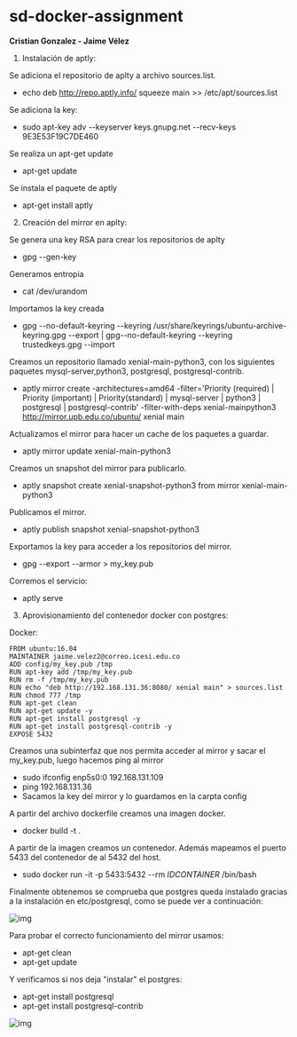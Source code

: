 # sd-docker-assignment
**Cristian Gonzalez - Jaime Vélez**

1. Instalación de aptly:

Se adiciona el repositorio de aplty a archivo sources.list.
* echo deb http://repo.aptly.info/ squeeze main >> /etc/apt/sources.list

Se adiciona la key:
* sudo apt-key adv --keyserver keys.gnupg.net --recv-keys 9E3E53F19C7DE460


Se realiza un apt-get update
* apt-get update

Se instala el paquete de aptly
* apt-get install aptly

2. Creación del mirror en aplty:

Se genera una key RSA para crear los repositorios de aplty
* gpg --gen-key

Generamos entropia
* cat /dev/urandom

Importamos la key creada
* gpg --no-default-keyring --keyring /usr/share/keyrings/ubuntu-archive-keyring.gpg --export | gpg--no-default-keyring --keyring trustedkeys.gpg --import

Creamos un repositorio llamado xenial-main-python3, con los siguientes paquetes mysql-server,python3, postgresql, postgresql-contrib.
* aptly mirror create -architectures=amd64 -filter='Priority (required) | Priority (important) | Priority(standard) | mysql-server | python3 | postgresql | postgresql-contrib' -filter-with-deps xenial-mainpython3 http://mirror.upb.edu.co/ubuntu/ xenial main

Actualizamos el mirror para hacer un cache de los paquetes a guardar.
* aptly mirror update xenial-main-python3

Creamos un snapshot del mirror para publicarlo.
* aptly snapshot create xenial-snapshot-python3 from mirror xenial-main-python3


Publicamos el mirror.
* aptly publish snapshot xenial-snapshot-python3

Exportamos la key para acceder a los repositorios del mirror.
* gpg --export --armor > my_key.pub

Corremos el servicio:
* aptly serve

3. Aprovisionamiento del contenedor docker con postgres:

Docker:
``` 
FROM ubuntu:16.04
MAINTAINER jaime.velez2@correo.icesi.edu.co
ADD config/my_key.pub /tmp
RUN apt-key add /tmp/my_key.pub
RUN rm -f /tmp/my_key.pub
RUN echo "deb http://192.168.131.36:8080/ xenial main" > sources.list
RUN chmod 777 /tmp
RUN apt-get clean
RUN apt-get update -y
RUN apt-get install postgresql -y
RUN apt-get install postgresql-contrib -y
EXPOSE 5432
``` 
Creamos una subinterfaz que nos permita acceder al mirror y sacar el my_key.pub, luego hacemos ping al
mirror
* sudo ifconfig enp5s0:0 192.168.131.109
* ping 192.168.131.36
* Sacamos la key del mirror y lo guardamos en la carpta config

A partir del archivo dockerfile creamos una imagen docker.
* docker build -t .

A partir de la imagen creamos un contenedor. Además mapeamos el puerto 5433 del contenedor de al 5432 del host.
* sudo docker run -it -p 5433:5432 --rm $IDCONTAINER$ /bin/bash

Finalmente obtenemos se comprueba que postgres queda instalado gracias a la instalación en etc/postgresql, como se puede ver a continuación:

![img](http://i.imgur.com/mwErGX5.png)

Para probar el correcto funcionamiento del mirror usamos:
* apt-get clean
* apt-get update

Y verificamos si nos deja "instalar" el postgres:

* apt-get install postgresql
* apt-get install postgresql-contrib

![img](http://i.imgur.com/TVxsLI7.png)
